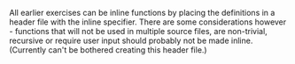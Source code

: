 All earlier exercises can be inline functions by placing the definitions in a header file with the inline specifier. There are some considerations however - functions that will not be used in multiple source files, are non-trivial, recursive or require user input should probably not be made inline. (Currently can't be bothered creating this header file.)
